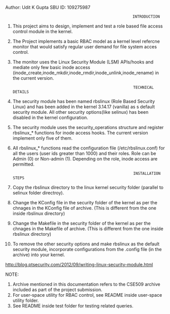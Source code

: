 
Author: Udit K Gupta
SBU ID: 109275987

                                                            INTRODUCTION

1. This project aims to design, implement and test a role based file access control module in the kernel.
2. The Project implements a basic RBAC model as a kernel level refercne monitor that would satisfy regular user demand for file system acces control.
3. The monitor uses the Linux Security Module (LSM) APIs/hooks and mediate only few basic inode access (inode_create,inode_mkdir,inode_rmdir,inode_unlink,inode_rename) in the current version.


                                                            TECHNICAL DETAILS
1. The security module has been named rbslinux (Role Based Security Linux) and has been added in the kernel 3.14.17 (vanilla) as s default security module. All other security options(like selinux) has been disabled in the kernel configuration.

2. The security module uses the security_operations structure and register rbslinux_* functions for inode access hooks. The current version implement only five of them.

3. All rbslinux_* functions read the configuration file (/etc/rbslinux.conf) for all the users (user ids greater than 1000) and their roles. Role can be Admin (0) or Non-admin (1). Depending on the role, inode access are permitted.

                                                            INSTALLATION STEPS
1. Copy the rbslinux directory to the linux kernel security folder (parallel to selinux folder directroy).
2. Change the KConfig file in the security folder of the kernel as per the chnages in the KConfig file of archive. (This is different from the one inside rbslinux directory)
3. Change the Makefile in the security folder of the kernel as per the chnages in the Makefile of archive. (This is different from the one inside rbslinux directory)
4. To remove the other security options and make rbslinux as the default security module, incorporate configurations from the .config file (in the archive) into your kernel.


                                                                
http://blog.ptsecurity.com/2012/09/writing-linux-security-module.html


NOTE: 
1. Archive mentioned in this documentation refers to the CSE509 archive included as part of the project submission. 
2. For user-space utility for RBAC control, see README inside user-space utility folder.
3. See README inside test folder for testing related queries.
